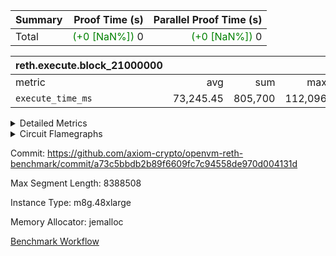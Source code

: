 | Summary | Proof Time (s) | Parallel Proof Time (s) |
|:---|---:|---:|
| Total | <span style='color: green'>(+0 [NaN%])</span> 0 | <span style='color: green'>(+0 [NaN%])</span> 0 |


| reth.execute.block_21000000 |||||
|:---|---:|---:|---:|---:|
|metric|avg|sum|max|min|
| `execute_time_ms     ` |  73,245.45 |  805,700 |  112,096 |  19,386 |



<details>
<summary>Detailed Metrics</summary>

| group | block_number | num_segments |
| --- | --- | --- |
| reth.execute.block_21000000 | 21000000 | 11 | 

| group | block_number | segment | execute_time_ms |
| --- | --- | --- | --- |
| reth.execute.block_21000000 | 21000000 | 0 | 74,600 | 
| reth.execute.block_21000000 | 21000000 | 1 | 74,552 | 
| reth.execute.block_21000000 | 21000000 | 10 | 19,386 | 
| reth.execute.block_21000000 | 21000000 | 2 | 74,007 | 
| reth.execute.block_21000000 | 21000000 | 3 | 20,721 | 
| reth.execute.block_21000000 | 21000000 | 4 | 112,096 | 
| reth.execute.block_21000000 | 21000000 | 5 | 88,225 | 
| reth.execute.block_21000000 | 21000000 | 6 | 92,637 | 
| reth.execute.block_21000000 | 21000000 | 7 | 90,102 | 
| reth.execute.block_21000000 | 21000000 | 8 | 89,661 | 
| reth.execute.block_21000000 | 21000000 | 9 | 69,713 | 

</details>


<details>
<summary>Circuit Flamegraphs</summary>

[![](https://axiom-public-data-sandbox-us-east-1.s3.us-east-1.amazonaws.com/benchmark/github/flamegraphs/reth-a73c5bbdb2b89f6609fc7c94558de970d004131d-808963c9fe417161d13f27a86497dc0a94817a5dbdb0b4360b5037bdfecb5b06/metrics-reth.execute.block_21000000.dsl_ir.opcode.air_name.cells_used.reverse.svg)](https://axiom-public-data-sandbox-us-east-1.s3.us-east-1.amazonaws.com/benchmark/github/flamegraphs/reth-a73c5bbdb2b89f6609fc7c94558de970d004131d-808963c9fe417161d13f27a86497dc0a94817a5dbdb0b4360b5037bdfecb5b06/metrics-reth.execute.block_21000000.dsl_ir.opcode.air_name.cells_used.reverse.svg)
[![](https://axiom-public-data-sandbox-us-east-1.s3.us-east-1.amazonaws.com/benchmark/github/flamegraphs/reth-a73c5bbdb2b89f6609fc7c94558de970d004131d-808963c9fe417161d13f27a86497dc0a94817a5dbdb0b4360b5037bdfecb5b06/metrics-reth.execute.block_21000000.dsl_ir.opcode.air_name.cells_used.svg)](https://axiom-public-data-sandbox-us-east-1.s3.us-east-1.amazonaws.com/benchmark/github/flamegraphs/reth-a73c5bbdb2b89f6609fc7c94558de970d004131d-808963c9fe417161d13f27a86497dc0a94817a5dbdb0b4360b5037bdfecb5b06/metrics-reth.execute.block_21000000.dsl_ir.opcode.air_name.cells_used.svg)
[![](https://axiom-public-data-sandbox-us-east-1.s3.us-east-1.amazonaws.com/benchmark/github/flamegraphs/reth-a73c5bbdb2b89f6609fc7c94558de970d004131d-808963c9fe417161d13f27a86497dc0a94817a5dbdb0b4360b5037bdfecb5b06/metrics-reth.execute.block_21000000.dsl_ir.opcode.frequency.reverse.svg)](https://axiom-public-data-sandbox-us-east-1.s3.us-east-1.amazonaws.com/benchmark/github/flamegraphs/reth-a73c5bbdb2b89f6609fc7c94558de970d004131d-808963c9fe417161d13f27a86497dc0a94817a5dbdb0b4360b5037bdfecb5b06/metrics-reth.execute.block_21000000.dsl_ir.opcode.frequency.reverse.svg)
[![](https://axiom-public-data-sandbox-us-east-1.s3.us-east-1.amazonaws.com/benchmark/github/flamegraphs/reth-a73c5bbdb2b89f6609fc7c94558de970d004131d-808963c9fe417161d13f27a86497dc0a94817a5dbdb0b4360b5037bdfecb5b06/metrics-reth.execute.block_21000000.dsl_ir.opcode.frequency.svg)](https://axiom-public-data-sandbox-us-east-1.s3.us-east-1.amazonaws.com/benchmark/github/flamegraphs/reth-a73c5bbdb2b89f6609fc7c94558de970d004131d-808963c9fe417161d13f27a86497dc0a94817a5dbdb0b4360b5037bdfecb5b06/metrics-reth.execute.block_21000000.dsl_ir.opcode.frequency.svg)

</details>


Commit: https://github.com/axiom-crypto/openvm-reth-benchmark/commit/a73c5bbdb2b89f6609fc7c94558de970d004131d

Max Segment Length: 8388508

Instance Type: m8g.48xlarge

Memory Allocator: jemalloc

[Benchmark Workflow](https://github.com/axiom-crypto/openvm-reth-benchmark/actions/runs/14652247912)
